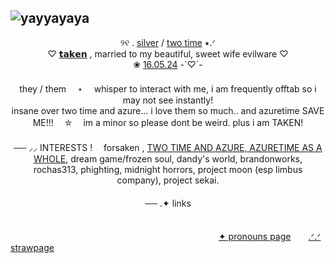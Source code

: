 
## ![yayyayaya](https://github.com/user-attachments/assets/e8b2f165-e47c-49fd-8354-6f1e04950576)



<div align="center">
୨୧ . <ins>silver</ins> / <ins>two time</ins> ⭑.ᐟ
</div>

<div align="center">
♡ <ins>𝘁𝗮𝗸𝗲𝗻</ins> , married to my beautiful, sweet wife evilware ♡
</div>
<div align="center">
❀ <ins>16.05.24</ins> -`♡´-
</div>
　
<div align="center">
they / them　 ⋆ 　whisper to interact with me, i am frequently offtab so i may not see instantly!
</div>
<div align="center">
insane over two time and azure... i love them so much.. and azuretime SAVE ME!!!　 ✮　 im a minor so please dont be weird. plus i am TAKEN!
</div>　
 　 
<div align="center">
── ⸝⸝ INTERESTS !　 forsaken , <ins>TWO TIME AND AZURE, AZURETIME AS A WHOLE</ins>, dream game/frozen soul, dandy's world, brandonworks, rochas313, phighting, midnight horrors, project moon (esp limbus company), project sekai. 
</div>
　
<div align="center">
── .✦ links
</div>
　

 　  　  　  　  　  　  　  　  　  　 　  　 　  　  　  　  　   　　[✦ pronouns page](https://en.pronouns.page/@azuretiime)　　[.ᐟ.ᐟ strawpage](https://azuretimee.straw.page)
